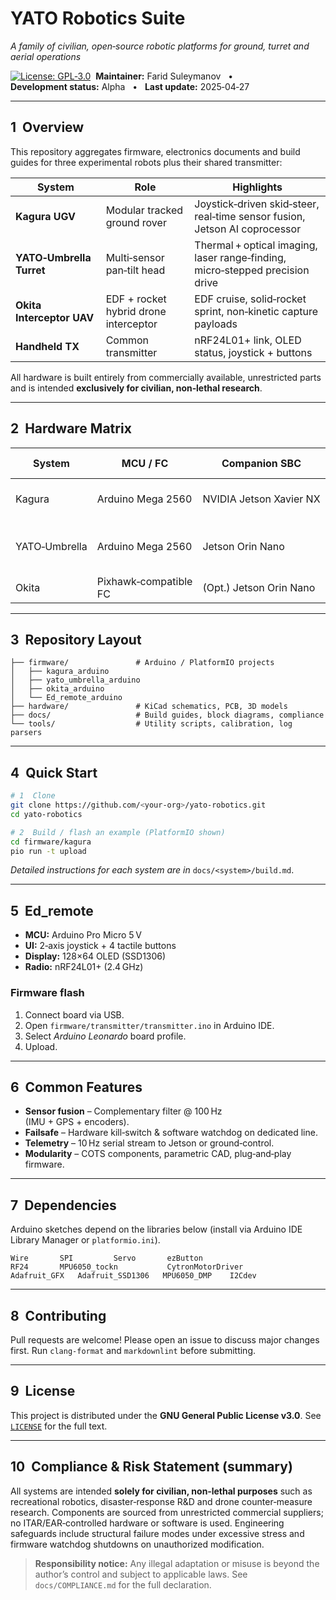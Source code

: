 # YATO Robotics Suite
*A family of civilian, open‑source robotic platforms for ground, turret and aerial operations*

[![License: GPL‑3.0](https://img.shields.io/badge/License-GPLv3-blue.svg)](LICENSE) 
**Maintainer:** Farid Suleymanov   •   **Development status:** Alpha   •   **Last update:** 2025‑04‑27

---

## 1  Overview
This repository aggregates firmware, electronics documents and build guides for three experimental robots plus their shared transmitter:

| System | Role | Highlights |
|--------|------|-----------|
| **Kagura UGV** | Modular tracked ground rover | Joystick‑driven skid‑steer, real‑time sensor fusion, Jetson AI coprocessor |
| **YATO‑Umbrella Turret** | Multi‑sensor pan‑tilt head | Thermal + optical imaging, laser range‑finding, micro‑stepped precision drive |
| **Okita Interceptor UAV** | EDF + rocket hybrid drone interceptor | EDF cruise, solid‑rocket sprint, non‑kinetic capture payloads |
| **Handheld TX** | Common transmitter | nRF24L01+ link, OLED status, joystick + buttons |

All hardware is built entirely from commercially available, unrestricted parts and is intended **exclusively for civilian, non‑lethal research**.

---

## 2  Hardware Matrix
| System | MCU / FC | Companion SBC | Propulsion / Actuation | Core Sensors | Primary Radio |
|--------|----------|---------------|------------------------|--------------|---------------|
| Kagura | Arduino Mega 2560 | NVIDIA Jetson Xavier NX | Dual DC motors via Cytron MD30C | MPU‑6050, GPS, dual encoders, HMC5883L | nRF24L01+ |
| YATO‑Umbrella | Arduino Mega 2560 | Jetson Orin Nano | 2‑axis steppers (DM542, DM860H) + dual servos | FLIR Lepton, RPi HQ‑Cam, laser rangefinder, dual MPU‑6050 | nRF24L01+ |
| Okita | Pixhawk‑compatible FC | (Opt.) Jetson Orin Nano | Twin 90 mm EDF + solid rocket booster | Dual IMU, ADS‑B receiver | 900 MHz SiK |

---

## 3  Repository Layout
```
├── firmware/               # Arduino / PlatformIO projects
│   ├── kagura_arduino
│   ├── yato_umbrella_arduino
│   ├── okita_arduino
│   └── Ed_remote_arduino
├── hardware/               # KiCad schematics, PCB, 3D models
├── docs/                   # Build guides, block diagrams, compliance
└── tools/                  # Utility scripts, calibration, log parsers
```

---

## 4  Quick Start
```bash
# 1  Clone
git clone https://github.com/<your‑org>/yato‑robotics.git
cd yato‑robotics

# 2  Build / flash an example (PlatformIO shown)
cd firmware/kagura
pio run -t upload
```
*Detailed instructions for each system are in* `docs/<system>/build.md`.

---

## 5  Ed_remote
- **MCU:** Arduino Pro Micro 5 V
- **UI:** 2‑axis joystick + 4 tactile buttons
- **Display:** 128×64 OLED (SSD1306)
- **Radio:** nRF24L01+ (2.4 GHz)

### Firmware flash
1. Connect board via USB.
2. Open `firmware/transmitter/transmitter.ino` in Arduino IDE.
3. Select *Arduino Leonardo* board profile.
4. Upload.

---

## 6  Common Features
- **Sensor fusion** – Complementary filter @ 100 Hz (IMU + GPS + encoders).
- **Failsafe** – Hardware kill‑switch & software watchdog on dedicated line.
- **Telemetry** – 10 Hz serial stream to Jetson or ground‑control.
- **Modularity** – COTS components, parametric CAD, plug‑and‑play firmware.

---

## 7  Dependencies
Arduino sketches depend on the libraries below (install via Arduino IDE Library Manager or `platformio.ini`).
```
Wire       SPI         Servo       ezButton
RF24       MPU6050_tockn           CytronMotorDriver
Adafruit_GFX   Adafruit_SSD1306   MPU6050_DMP    I2Cdev
```

---

## 8  Contributing
Pull requests are welcome! Please open an issue to discuss major changes first. Run `clang-format` and `markdownlint` before submitting.

---

## 9  License
This project is distributed under the **GNU General Public License v3.0**. See [`LICENSE`](LICENSE) for the full text.

---

## 10  Compliance & Risk Statement (summary)
All systems are intended **solely for civilian, non‑lethal purposes** such as recreational robotics, disaster‑response R&D and drone counter‑measure research. Components are sourced from unrestricted commercial suppliers; no ITAR/EAR‑controlled hardware or software is used. Engineering safeguards include structural failure modes under excessive stress and firmware watchdog shutdowns on unauthorized modification.

> **Responsibility notice:** Any illegal adaptation or misuse is beyond the author’s control and subject to applicable laws. See `docs/COMPLIANCE.md` for the full declaration.

